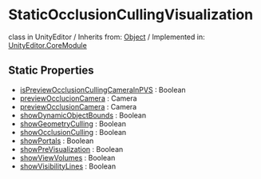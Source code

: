 # StaticOcclusionCullingVisualization
class in UnityEditor
 / Inherits from: <a href="https://docs.unity3d.com/6000.0/Documentation/ScriptReference/Object.html">Object</a> / Implemented in: <a href="https://docs.unity3d.com/6000.0/Documentation/ScriptReference/UnityEditor.CoreModule.html">UnityEditor.CoreModule</a>

## Static Properties
- <a href="https://docs.unity3d.com/6000.0/Documentation/ScriptReference/StaticOcclusionCullingVisualization-isPreviewOcclusionCullingCameraInPVS.html">isPreviewOcclusionCullingCameraInPVS</a> : Boolean
- <a href="https://docs.unity3d.com/6000.0/Documentation/ScriptReference/StaticOcclusionCullingVisualization-previewOcclucionCamera.html">previewOcclucionCamera</a> : Camera
- <a href="https://docs.unity3d.com/6000.0/Documentation/ScriptReference/StaticOcclusionCullingVisualization-previewOcclusionCamera.html">previewOcclusionCamera</a> : Camera
- <a href="https://docs.unity3d.com/6000.0/Documentation/ScriptReference/StaticOcclusionCullingVisualization-showDynamicObjectBounds.html">showDynamicObjectBounds</a> : Boolean
- <a href="https://docs.unity3d.com/6000.0/Documentation/ScriptReference/StaticOcclusionCullingVisualization-showGeometryCulling.html">showGeometryCulling</a> : Boolean
- <a href="https://docs.unity3d.com/6000.0/Documentation/ScriptReference/StaticOcclusionCullingVisualization-showOcclusionCulling.html">showOcclusionCulling</a> : Boolean
- <a href="https://docs.unity3d.com/6000.0/Documentation/ScriptReference/StaticOcclusionCullingVisualization-showPortals.html">showPortals</a> : Boolean
- <a href="https://docs.unity3d.com/6000.0/Documentation/ScriptReference/StaticOcclusionCullingVisualization-showPreVisualization.html">showPreVisualization</a> : Boolean
- <a href="https://docs.unity3d.com/6000.0/Documentation/ScriptReference/StaticOcclusionCullingVisualization-showViewVolumes.html">showViewVolumes</a> : Boolean
- <a href="https://docs.unity3d.com/6000.0/Documentation/ScriptReference/StaticOcclusionCullingVisualization-showVisibilityLines.html">showVisibilityLines</a> : Boolean
